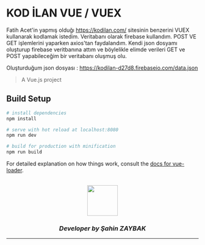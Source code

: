 # KOD İLAN VUE / VUEX

Fatih Acet'in yapmış olduğı https://kodilan.com/ sitesinin benzerini VUEX kullanarak kodlamak istedim. 
Veritabanı olarak firebase kullandım. POST VE GET işlemlerini yaparken axios'tan faydalandım. 
Kendi json dosyamı oluşturup firebase veritbanına attım ve böylelikle elimde verileri GET ve  POST yapabileceğim bir veritabanı oluşmuş olu.

Oluşturduğum json dosyası : https://kodilan-d27d8.firebaseio.com/data.json

> A Vue.js project

## Build Setup

``` bash
# install dependencies
npm install

# serve with hot reload at localhost:8080
npm run dev

# build for production with minification
npm run build
```

For detailed explanation on how things work, consult the [docs for vue-loader](http://vuejs.github.io/vue-loader).

<br>
<div align="center">
  <img src="https://image.flaticon.com/teams/slug/smashicons.jpg" width="80">
  <h3><i>Developer by Şahin ZAYBAK </i></h3>
  <hr/>
</div>



